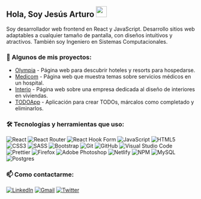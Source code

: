 ## Hola, Soy Jesús Arturo <img src="https://github.com/TheDudeThatCode/TheDudeThatCode/blob/master/Assets/Hi.gif" width="29px">

Soy desarrollador web frontend en React y JavaScript. Desarrollo sitios web adaptables a cualquier tamaño de pantalla, con diseños intuitivos y atractivos. También soy Ingeniero en Sistemas Computacionales.

### :seedling: Algunos de mis proyectos:

- [Olympia](https://github.com/JessArthuro/olympia) - Página web para descubrir hoteles y resorts para hospedarse.
- [Medicom](https://github.com/JessArthuro/medicom) - Página web que muestra temas sobre servicios médicos en un hospital.
- [Interio](https://github.com/JessArthuro/interio) - Página web sobre una empresa dedicada al diseño de interiores en viviendas.
- [TODOApp](https://github.com/JessArthuro/todo-app) - Aplicación para crear TODOs, márcalos como completado y eliminarlos.

### :hammer_and_wrench: Tecnologías y herramientas que uso:

![React](https://img.shields.io/badge/React-%2320232a.svg?style=flat-square&logo=react&logoColor=%2361DAFB)
![React Router](https://img.shields.io/badge/React_Router-CA4245?style=flat-square&logo=react-router&logoColor=white)
![React Hook Form](https://img.shields.io/badge/React%20Hook%20Form-%23EC5990.svg?style=flat-square&logo=reacthookform&logoColor=white)
![JavaScript](https://img.shields.io/badge/JavaScript-%23323330.svg?style=flat-square&logo=javascript&logoColor=%23F7DF1E)
![HTML5](https://img.shields.io/badge/HTML5-%23E34F26.svg?style=flat-square&logo=html5&logoColor=white)
![CSS3](https://img.shields.io/badge/CSS3-%231572B6.svg?style=flat-square&logo=css3&logoColor=white)
![SASS](https://img.shields.io/badge/SASS-hotpink.svg?style=flat-square&logo=SASS&logoColor=white)
![Bootstrap](https://img.shields.io/badge/Bootstrap-%23563D7C.svg?style=flat-square&logo=bootstrap&logoColor=white)
![Git](https://img.shields.io/badge/Git-%23F05033.svg?style=flat-square&logo=git&logoColor=white)
![GitHub](https://img.shields.io/badge/Github-%23121011.svg?style=flat-square&logo=github&logoColor=white)
![Visual Studio Code](https://img.shields.io/badge/Visual%20Studio%20Code-0078d7.svg?style=flat-square&logo=visual-studio-code&logoColor=white)
![Prettier](https://img.shields.io/badge/-Prettier-F7B93E?style=flat-square&logo=prettier&logoColor=white)
![Firefox](https://img.shields.io/badge/Firefox-FF7139?style=flat-square&logo=Firefox-Browser&logoColor=white)
![Adobe Photoshop](https://img.shields.io/badge/Adobe%20Photoshop-%2331A8FF.svg?style=flat-square&logo=adobe%20photoshop&logoColor=white)
![Netlify](https://img.shields.io/badge/Netlify-%23000000.svg?style=flat-square&logo=netlify&logoColor=#00C7B7)
![NPM](https://img.shields.io/badge/NPM-%23000000.svg?style=flat-square&logo=npm&logoColor=white)
![MySQL](https://img.shields.io/badge/Mysql-%2300f.svg?style=flat-square&logo=mysql&logoColor=white)
![Postgres](https://img.shields.io/badge/Postgres-%23316192.svg?style=flat-square&logo=postgresql&logoColor=white)

### :mailbox: Como contactarme:

[![LinkedIn](https://img.shields.io/badge/Linkedin-%230077B5.svg?style=flat-square&logo=linkedin&logoColor=white)](https://www.linkedin.com/in/jsarturo-dev/)
[![Gmail](https://img.shields.io/badge/Gmail-D14836?style=flat-square&logo=gmail&logoColor=white)](mailto:jsarturo.dev@gmail.com)
[![Twitter](https://img.shields.io/badge/Twitter-%231DA1F2.svg?style=flat-square&logo=Twitter&logoColor=white)](https://twitter.com/JessArthuro)
